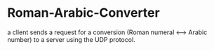 # Roman-Arabic-Converter
a client sends a request for a conversion (Roman numeral <--> Arabic number) to a server using the UDP protocol.
